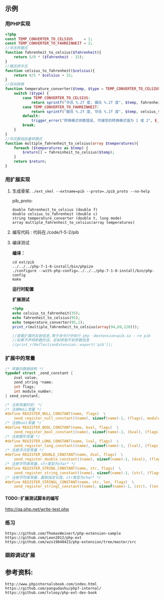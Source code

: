 ## 示例

### 用PHP实现 
```php
<?php
const TEMP_CONVERTER_TO_CELSIUS     = 1;
const TEMP_CONVERTER_TO_FAHREINHEIT = 2;
//华氏转摄氏
function fahrenheit_to_celsius($fahrenheit){
    return 5/9 * ($fahrenheit - 32);
}
//摄氏转华氏
function celsius_to_fahrenheit($celsius){
    return 9/5 * $celsius + 32;
}
//双向转换
function temperature_converter($temp, $type = TEMP_CONVERTER_TO_CELSIUS){
    switch ($type) {
        case TEMP_CONVERTER_TO_CELSIUS:
            return sprintf("华氏 %.2f 度, 摄氏 %.2f 度", $temp, fahrenheit_to_celsius($temp));
        case TEMP_CONVERTER_TO_FAHREINHEIT:
            return sprintf("摄氏 %.2f 度, 华氏 %.2f 度", $temp, celsius_to_fahrenheit($temp));
        default:
            trigger_error("转换模式参数错误, 可接受的转换模式值为 1 或 2", E_USER_WARNING);
        break;
    }
}
//华氏数组批量转摄氏
function multiple_fahrenheit_to_celsius(array $temperatures){
    foreach ($temperatures as $temp) {
        $return[] = fahreinheit_to_celsius($temp);
    }
    return $return;
}
```

### 用扩展实现

1. 生成骨架.
     `./ext_skel --extname=pib --proto=./pib_proto --no-help`

    pib_proto:
    ```
    double fahrenheit_to_celsius (double f)
    double celsius_to_fahrenheit (double c)
    string temperature_converter (double t, long mode)
    array multiple_fahrenheit_to_celsius(array temperatures)
    ```
2. 编写代码 : 代码在./code/1-5-2/pib

3. 编译测试

    **编译：**
    ```shell
    cd ext/pib
    ../../../php-7-1-8-install/bin/phpize
    ./configure --with-php-config=../../../php-7-1-8-install/bin/php-config
    make
    ```
    
    **运行时配置**

    **扩展测试**
    ```php
    <?php
    echo celsius_to_fahrenheit(35);
    echo fahrenheit_to_celsius(95);
    echo temperature_converter(95,1);
    print_r(multiple_fahrenheit_to_celsius(array(94,69,120)));

    //查看扩展的反射信息,等于命令行中执行 php -dextension=pib.so --re pib
    //如果不声明参数的话，反射获取不到参数信息
    //print_r(ReflectionExtension::export('pib'));
    ```






### 扩展中的常量

```c
/* 常量的数据结构 */
typedef struct _zend_constant {
    zval value;
    zend_string *name;
    int flags;
    int module_number;
} zend_constant;

/* 注册常量的宏: */
/* 注册NULL常量 */
#define REGISTER_NULL_CONSTANT(name, flags)  \
    zend_register_null_constant((name), sizeof(name)-1, (flags), module_number)
/* 注册bool常量 */
#define REGISTER_BOOL_CONSTANT(name, bval, flags)  \
    zend_register_bool_constant((name), sizeof(name)-1, (bval), (flags), module_number)
/* 注册整形常量 */
#define REGISTER_LONG_CONSTANT(name, lval, flags)  \
    zend_register_long_constant((name), sizeof(name)-1, (lval), (flags), module_number)
/* 注册浮点型常量 */
#define REGISTER_DOUBLE_CONSTANT(name, dval, flags)  \
    zend_register_double_constant((name), sizeof(name)-1, (dval), (flags), module_number)
/* 注册字符串常量，str类型为char* */
#define REGISTER_STRING_CONSTANT(name, str, flags)  \
    zend_register_string_constant((name), sizeof(name)-1, (str), (flags), module_number)
/* 注册字符串常量，截取指定长度，str类型为char* */
#define REGISTER_STRINGL_CONSTANT(name, str, len, flags)  \
    zend_register_stringl_constant((name), sizeof(name)-1, (str), (len), (flags), module_number)
```





#### TODO::扩展测试脚本的编写
http://qa.php.net/write-test.php


### 练习
    https://github.com/ThomasWeinert/php-extension-sample
    https://github.com/Leon2012/php-ext
    https://github.com/wzx19840423/php-extension/tree/master/src



### 跟踪调试扩展




## 参考资料:
    http://www.phpinternalsbook.com/index.html
    https://github.com/pangudashu/php7-internal/
    https://github.com/tvlooy/php-ext-dev-book


